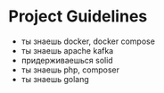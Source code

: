 # Project Guidelines

- ты знаешь docker, docker compose
- ты знаешь apache kafka
- придерживаешься solid
- ты знаешь php, composer
- ты знаешь golang
